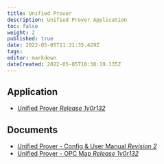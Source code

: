 ```yaml
---
title: Unified Prover
description: Unified Prover Application
toc: false
weight: 2
published: true
date: 2022-05-05T11:31:35.429Z
tags: 
editor: markdown
dateCreated: 2022-05-05T10:38:19.135Z
---
```


## Application
- [Unified Prover *Release 1v0r132*](/nano/applications/Unified_Prover_1v0r132.ccc)

## Documents
- [Unified Prover - Config & User Manual *Revision 2*](/nano/applications/Unified_Prover_Application-Config_and_User_Manual_R2.pdf)
- [Unified Prover - OPC Map *Release 1v0r132*](/nano/applications/Unified_Prover_OPC_Map_1v0r132.pdf)

